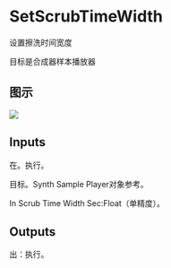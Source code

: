 # SetScrubTimeWidth

设置擦洗时间宽度

目标是合成器样本播放器

## 图示

![]($-20221218-21084352.png)

## Inputs

在。执行。

目标。Synth Sample Player对象参考。

In Scrub Time Width Sec:Float（单精度）。  

## Outputs

出：执行。
